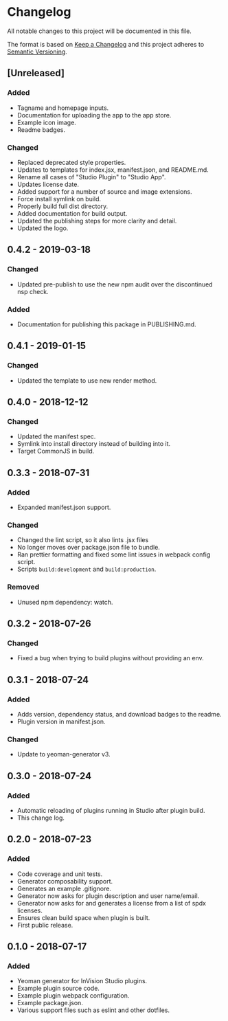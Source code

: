 # Changelog

All notable changes to this project will be documented in this file.

The format is based on [Keep a Changelog](http://keepachangelog.com/en/1.0.0/)
and this project adheres to [Semantic Versioning](http://semver.org/spec/v2.0.0.html).

## [Unreleased]
### Added
- Tagname and homepage inputs.
- Documentation for uploading the app to the app store.
- Example icon image.
- Readme badges.

### Changed
- Replaced deprecated style properties.
- Updates to templates for index.jsx, manifest.json, and README.md.
- Rename all cases of "Studio Plugin" to "Studio App".
- Updates license date.
- Added support for a number of source and image extensions.
- Force install symlink on build.
- Properly build full dist directory.
- Added documentation for build output.
- Updated the publishing steps for more clarity and detail.
- Updated the logo.

## 0.4.2 - 2019-03-18
### Changed
- Updated pre-publish to use the new npm audit over the discontinued nsp check.

### Added
- Documentation for publishing this package in PUBLISHING.md.

## 0.4.1 - 2019-01-15
### Changed
- Updated the template to use new render method.

## 0.4.0 - 2018-12-12
### Changed
- Updated the manifest spec.
- Symlink into install directory instead of building into it.
- Target CommonJS in build.

## 0.3.3 - 2018-07-31
### Added
- Expanded manifest.json support.

### Changed
- Changed the lint script, so it also lints .jsx files
- No longer moves over package.json file to bundle.
- Ran prettier formatting and fixed some lint issues in webpack config script.
- Scripts `build:development` and `build:production`.

### Removed
- Unused npm dependency: watch.

## 0.3.2 - 2018-07-26
### Changed
- Fixed a bug when trying to build plugins without providing an env.

## 0.3.1 - 2018-07-24
### Added
- Adds version, dependency status, and download badges to the readme.
- Plugin version in manifest.json.

### Changed
- Update to yeoman-generator v3.

## 0.3.0 - 2018-07-24
### Added
- Automatic reloading of plugins running in Studio after plugin build.
- This change log.

## 0.2.0 - 2018-07-23
### Added
- Code coverage and unit tests.
- Generator composability support.
- Generates an example .gitignore.
- Generator now asks for plugin description and user name/email.
- Generator now asks for and generates a license from a list of spdx licenses.
- Ensures clean build space when plugin is built.
- First public release.

## 0.1.0 - 2018-07-17
### Added
- Yeoman generator for InVision Studio plugins.
- Example plugin source code.
- Example plugin webpack configuration.
- Example package.json.
- Various support files such as eslint and other dotfiles.
